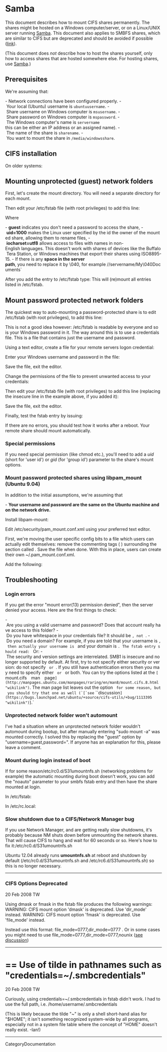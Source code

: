# Samba

This document describes how to mount CIFS shares permanently. The shares
might be hosted on a Windows computer/server, or on a Linux/UNIX server
running [Samba](https://help.ubuntu.com/community/Samba "wikilink").
This document also applies to SMBFS shares, which are similar to CIFS
but are deprecated and should be avoided if possible
([link](https://bugzilla.samba.org/show_bug.cgi?id=1920#c0 "wikilink")).

(This document does *not* describe how to host the shares yourself, only
how to access shares that are hosted somewhere else. For hosting shares,
use [Samba](https://help.ubuntu.com/community/Samba "wikilink").)

## Prerequisites

We're assuming that:

- Network connections have been configured properly.
- Your local (Ubuntu) username is `ubuntuusername`.
- Share username on Windows computer is `msusername`.
- Share password on Windows computer is `mspassword`.
- The Windows computer's name is `servername` this can be either an IP address or an assigned name).
- The name of the share is `sharename`.
- You want to mount the share in `/media/windowsshare`.

## CIFS installation

On older systems:

## Mounting unprotected (guest) network folders

First, let's create the mount directory. You will need a separate
directory for each mount. 

Then edit your /etc/fstab file (with root privileges) to add this line: 

Where

- **guest** indicates you don't need a password to access the share,
- **uid=1000** makes the Linux user specified by the id the owner of the mounted share, allowing them to rename files,
- **iocharset=utf8** allows access to files with names in non-English languages. This doesn't work with shares of devices like the Buffalo Tera Station, or Windows machines that export their shares using ISO8895-15.
- If there is any **space in the server path**, you need to replace it by \040, for example //servername/My\040Documents`

After you add the entry to /etc/fstab type:  This will (re)mount all
entries listed in /etc/fstab.

## Mount password protected network folders

The quickest way to auto-mounting a password-protected share is to edit
/etc/fstab (with root privileges), to add this line: 

This is not a good idea however: /etc/fstab is readable by everyone and
so is your Windows password in it. The way around this is to use a
credentials file. This is a file that contains just the username and
password.

Using a text editor, create a file for your remote servers logon
credential:

Enter your Windows username and password in the file:

Save the file, exit the editor.

Change the permissions of the file to prevent unwanted access to your
credentials:

Then edit your /etc/fstab file (with root privileges) to add this line
(replacing the insecure line in the example above, if you added it):

Save the file, exit the editor.

Finally, test the fstab entry by issuing:

If there are no errors, you should test how it works after a reboot.
Your remote share should mount automatically.

### Special permissions

If you need special permission (like chmod etc.), you'll need to add a
*uid* (short for 'user id') or *gid* (for 'group id') parameter to the
share's mount options.

### Mount password protected shares using libpam\_mount (Ubuntu 9.04)

In addition to the initial assumptions, we're assuming that

- **Your username and password are the same on the Ubuntu machine and on the network drive.**

Install libpam-mount: 

Edit /etc/security/pam\_mount.conf.xml using your preferred text editor.

First, we're moving the user specific config bits to a file which users
can actually edit themselves: remove the commenting tags ( ) surrounding
the section called <luserconf name=".pam_mount.conf.xml" />. Save the
file when done. With this in place, users can create their own
\~/.pam\_mount.conf.xml.

Add the following:

## Troubleshooting

### Login errors

If you get the error "mount error(13) permission denied", then the
server denied your access. Here are the first things to check:

- Are you using a valid username and password? Does that account really have access to this folder?
- Do you have whitespace in your credentials file? It should be ``, not ``.
- Do you need a domain? For example, if you are told that your username is ``, then actually your username is `` and your domain is ``. The fstab entry should read: `` Or:
- The security and version settings are interrelated. SMB1 is insecure and no longer supported by default. At first, try to not specify either security or version: do not specify `` or ``. If you still have authentication errors then you may need to specify either `` or `` or both. You can try the options listed at the `[`mount.cifs`` 
 ``man`` 
 ``page`](http://manpages.ubuntu.com/manpages/raring/en/man8/mount.cifs.8.html "wikilink")`. The man page list leaves out the option `` for some reason, but you should try that one as well (`[`see`` 
 ``discussion`](https://bugs.launchpad.net/ubuntu/+source/cifs-utils/+bug/1113395 "wikilink")`).`

### Unprotected network folder won't automount

I've had a situation where an unprotected network folder wouldn't
automount during bootup, but after manually entering "sudo mount -a" was
mounted correctly. I solved this by replacing the "guest" option by
"username=guest,password=". If anyone has an explanation for this,
please leave a comment.

### Mount during login instead of boot

If for some reason/etc/rc0.d/S31umountnfs.sh (networking problems for
example) the automatic mounting during boot doesn't work, you can add
the "noauto" parameter to your smbfs fstab entry and then have the share
mounted at login.

In /etc/fstab: 

In /etc/rc.local: 

### Slow shutdown due to a CIFS/Network Manager bug

If you use Network Manager, and are getting really slow shutdowns, it's
probably because NM shuts down before unmounting the network shares.
That will cause CIFS to hang and wait for 60 seconds or so. Here's how
to fix it:/etc/rc0.d/S31umountnfs.sh

Ubuntu 12.04 already runs **umountnfs.sh** at reboot and shutdown by
default (/etc/rc0.d/S31umountnfs.sh and /etc/rc6.d/S31umountnfs.sh) so
this is no longer necessary.

-----

### CIFS Options Deprecated

20 Feb 2008 TW

Using dmask or fmask in the fstab file produces the following warnings:
WARNING: CIFS mount option 'dmask' is deprecated. Use 'dir\_mode'
instead. WARNING: CIFS mount option 'fmask' is deprecated. Use
'file\_mode' instead.

Instead use this format: file\_mode=0777,dir\_mode=0777 . Or in some
cases you might need to use file\_mode=0777,dir\_mode=0777,nounix ([see
discussion](http://superuser.com/a/410561 "wikilink"))

-----

\== Use of tilde in pathnames such as "credentials=\~/.smbcredentials"
==

20 Feb 2008 TW

Curiously, using credentials=\~/.smbcredentials in fstab didn't work. I
had to use the full path, i.e. /home/username/.smbcredentials

(This is likely because the tilde "\~" is only a shell short-hand alias
for "$HOME"; it isn't something recognized system-wide by all programs,
especially not in a system file table where the concept of "HOME"
doesn't really exist. -Ian\!)

-----

CategoryDocumentation
